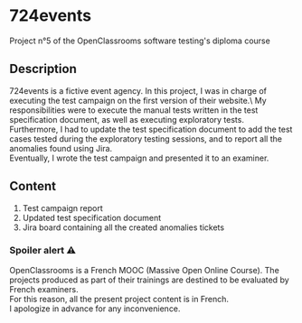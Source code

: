 # 724events
Project n°5 of the OpenClassrooms software testing's diploma course

## Description
724events is a fictive event agency. In this project, I was in charge of executing the test campaign on the first version of their website.\ 
My responsibilities were to execute the manual tests written in the test specification document, as well as executing exploratory tests.\
Furthermore, I had to update the test specification document to add the test cases tested during the exploratory testing sessions, and to report all the anomalies found using Jira.\
Eventually, I wrote the test campaign and presented it to an examiner.

## Content
1. Test campaign report
2. Updated test specification document
3. Jira board containing all the created anomalies tickets 

### Spoiler alert ⚠️
OpenClassrooms is a French MOOC (Massive Open Online Course). The projects produced as part of their trainings are destined to be evaluated by French examiners.\
For this reason, all the present project content is in French.\
I apologize in advance for any inconvenience.
